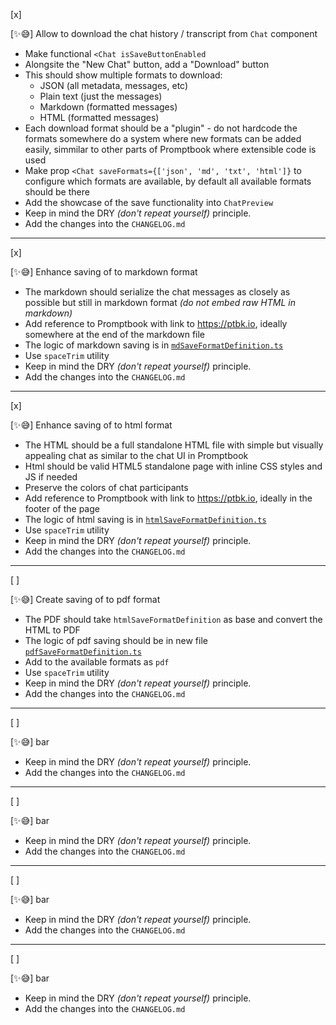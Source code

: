 [x]

[✨😅] Allow to download the chat history / transcript from `Chat` component

-   Make functional `<Chat isSaveButtonEnabled`
-   Alongsite the "New Chat" button, add a "Download" button
-   This should show multiple formats to download:
    -   JSON (all metadata, messages, etc)
    -   Plain text (just the messages)
    -   Markdown (formatted messages)
    -   HTML (formatted messages)
-   Each download format should be a "plugin" - do not hardcode the formats somewhere do a system where new formats can be added easily, simmilar to other parts of Promptbook where extensible code is used
-   Make prop `<Chat saveFormats={['json', 'md', 'txt', 'html']}` to configure which formats are available, by default all available formats should be there
-   Add the showcase of the save functionality into `ChatPreview`
-   Keep in mind the DRY _(don't repeat yourself)_ principle.
-   Add the changes into the `CHANGELOG.md`

---

[x]

[✨😅] Enhance saving of <Chat/> to markdown format

-   The markdown should serialize the chat messages as closely as possible but still in markdown format _(do not embed raw HTML in markdown)_
-   Add reference to Promptbook with link to https://ptbk.io, ideally somewhere at the end of the markdown file
-   The logic of markdown saving is in [`mdSaveFormatDefinition.ts`](/src/book-components/Chat/save/markdown/mdSaveFormatDefinition.ts)
-   Use `spaceTrim` utility
-   Keep in mind the DRY _(don't repeat yourself)_ principle.
-   Add the changes into the `CHANGELOG.md`

---

[x]

[✨😅] Enhance saving of <Chat/> to html format

-   The HTML should be a full standalone HTML file with simple but visually appealing chat as similar to the chat UI in Promptbook
-   Html should be valid HTML5 standalone page with inline CSS styles and JS if needed
-   Preserve the colors of chat participants
-   Add reference to Promptbook with link to https://ptbk.io, ideally in the footer of the page
-   The logic of html saving is in [`htmlSaveFormatDefinition.ts`](/src/book-components/Chat/save/html/htmlSaveFormatDefinition.ts)
-   Use `spaceTrim` utility
-   Keep in mind the DRY _(don't repeat yourself)_ principle.
-   Add the changes into the `CHANGELOG.md`

---

[ ]

[✨😅] Create saving of <Chat/> to pdf format

-   The PDF should take `htmlSaveFormatDefinition` as base and convert the HTML to PDF
-   The logic of pdf saving should be in new file [`pdfSaveFormatDefinition.ts`](/src/book-components/Chat/save/pdf/pdfSaveFormatDefinition.ts)
-   Add to the available formats as `pdf`
-   Use `spaceTrim` utility
-   Keep in mind the DRY _(don't repeat yourself)_ principle.
-   Add the changes into the `CHANGELOG.md`

---

[ ]

[✨😅] bar

-   Keep in mind the DRY _(don't repeat yourself)_ principle.
-   Add the changes into the `CHANGELOG.md`

---

[ ]

[✨😅] bar

-   Keep in mind the DRY _(don't repeat yourself)_ principle.
-   Add the changes into the `CHANGELOG.md`

---

[ ]

[✨😅] bar

-   Keep in mind the DRY _(don't repeat yourself)_ principle.
-   Add the changes into the `CHANGELOG.md`

---

[ ]

[✨😅] bar

-   Keep in mind the DRY _(don't repeat yourself)_ principle.
-   Add the changes into the `CHANGELOG.md`
